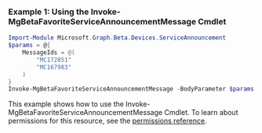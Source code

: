### Example 1: Using the Invoke-MgBetaFavoriteServiceAnnouncementMessage Cmdlet
```powershell
Import-Module Microsoft.Graph.Beta.Devices.ServiceAnnouncement
$params = @{
	MessageIds = @(
		"MC172851"
		"MC167983"
	)
}
Invoke-MgBetaFavoriteServiceAnnouncementMessage -BodyParameter $params
```
This example shows how to use the Invoke-MgBetaFavoriteServiceAnnouncementMessage Cmdlet.
To learn about permissions for this resource, see the [permissions reference](/graph/permissions-reference).
